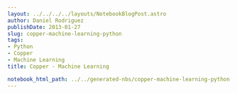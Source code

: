 ```yaml
---
layout: ../../../../layouts/NotebookBlogPost.astro
author: Daniel Rodriguez
publishDate: 2013-01-27
slug: copper-machine-learning-python
tags:
- Python
- Copper
- Machine Learning
title: Copper - Machine Learning

notebook_html_path: ../../generated-nbs/copper-machine-learning-python.html
---
```


